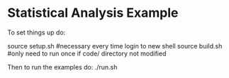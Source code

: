 # Statistical Analysis Example
To set things up do:


source setup.sh #necessary every time login to new shell
source build.sh #only need to run once if code/ directory not modified


Then to run the examples do:
./run.sh
